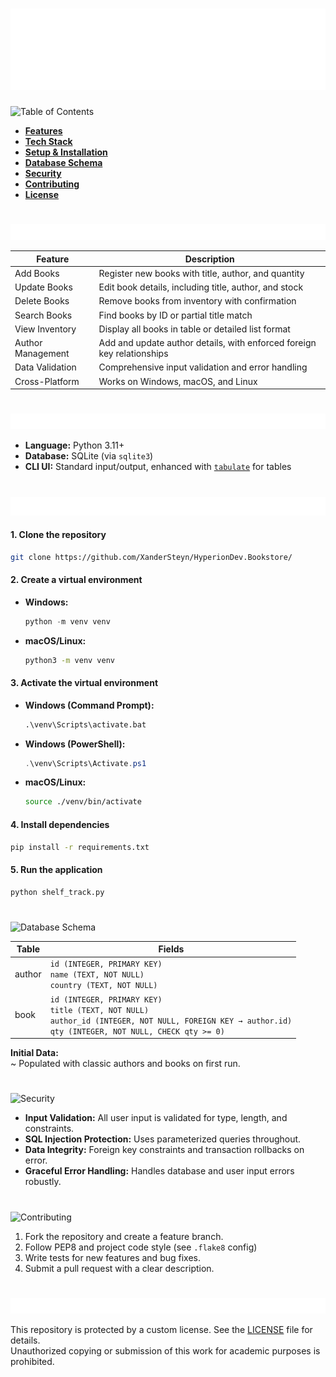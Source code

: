 
<h1 align="center">
  <img src="https://github.com/XanderSteyn/xandersteyn/blob/main/IGNORE/Headers/Tasks/Databases.svg" width="100%" height="130px" alt="Databases - CLI Bookstore Inventory Manager"/>
</h1>

<img src="https://github.com/XanderSteyn/xandersteyn/blob/main/IGNORE/Headers/Table%20of%20Contents.svg" alt="Table of Contents" height="25px"/>

- [**Features**](#features)
- [**Tech Stack**](#tech-stack)
- [**Setup & Installation**](#setup)
- [**Database Schema**](#database-schema)
- [**Security**](#security)
- [**Contributing**](#contributing)
- [**License**](#license)

<h1></h1>

<a name="features"></a>
<img src="https://github.com/XanderSteyn/xandersteyn/blob/main/IGNORE/Headers/Repos/Features.svg" alt="Features" height="25px"/>

| Feature                | Description                                                                  |
|------------------------|------------------------------------------------------------------------------|
| Add Books              | Register new books with title, author, and quantity                          |
| Update Books           | Edit book details, including title, author, and stock                        |
| Delete Books           | Remove books from inventory with confirmation                                |
| Search Books           | Find books by ID or partial title match                                      |
| View Inventory         | Display all books in table or detailed list format                           |
| Author Management      | Add and update author details, with enforced foreign key relationships       |
| Data Validation        | Comprehensive input validation and error handling                            |
| Cross-Platform         | Works on Windows, macOS, and Linux                                           |

<h1></h1>

<a name="tech-stack"></a>
<img src="https://github.com/XanderSteyn/xandersteyn/blob/main/IGNORE/Headers/Tech%20Stack.svg" alt="Tech Stack" height="25px"/>

- **Language:** Python 3.11+
- **Database:** SQLite (via `sqlite3`)
- **CLI UI:** Standard input/output, enhanced with [`tabulate`](https://pypi.org/project/tabulate/) for tables

<h1></h1>

<a name="setup"></a>
<img src="https://github.com/XanderSteyn/xandersteyn/blob/main/IGNORE/Headers/Repos/Setup%20Instructions.svg" alt="Setup & Installation" height="30px"/>

#### 1. Clone the repository
```bash
git clone https://github.com/XanderSteyn/HyperionDev.Bookstore/
```

#### 2. Create a virtual environment
- **Windows:**
  ```powershell
  python -m venv venv
  ```
- **macOS/Linux:**
  ```bash
  python3 -m venv venv
  ```

#### 3. Activate the virtual environment
- **Windows (Command Prompt):**
  ```cmd
  .\venv\Scripts\activate.bat
  ```
- **Windows (PowerShell):**
  ```powershell
  .\venv\Scripts\Activate.ps1
  ```
- **macOS/Linux:**
  ```bash
  source ./venv/bin/activate
  ```

#### 4. Install dependencies
```bash
pip install -r requirements.txt
```

#### 5. Run the application
```sh
python shelf_track.py
```

<h1></h1>

<a name="database-schema"></a>
<img src="https://github.com/XanderSteyn/xandersteyn/blob/main/IGNORE/Headers/Repos/DatabaseSchema.svg" alt="Database Schema" height="25px"/>

| Table   | Fields                                                                                                                                                         |
|---------|----------------------------------------------------------------------------------------------------------------------------------------------------------------|
| author  | `id (INTEGER, PRIMARY KEY)`<br> `name (TEXT, NOT NULL)`<br> `country (TEXT, NOT NULL)`                                                                               |
| book    | `id (INTEGER, PRIMARY KEY)`<br> `title (TEXT, NOT NULL)`<br> `author_id (INTEGER, NOT NULL, FOREIGN KEY → author.id)`<br> `qty (INTEGER, NOT NULL, CHECK qty >= 0)` |

**Initial Data:**  
~ Populated with classic authors and books on first run.

<h1></h1>

<a name="security"></a>
<img src="https://github.com/XanderSteyn/xandersteyn/blob/main/IGNORE/Headers/Repos/Security.svg" alt="Security" height="30px"/>

- **Input Validation:** All user input is validated for type, length, and constraints.
- **SQL Injection Protection:** Uses parameterized queries throughout.
- **Data Integrity:** Foreign key constraints and transaction rollbacks on error.
- **Graceful Error Handling:** Handles database and user input errors robustly.

<h1></h1>

<a name="contributing"></a>
<img src="https://github.com/XanderSteyn/xandersteyn/blob/main/IGNORE/Headers/Repos/Contributing.svg" alt="Contributing" height="30px"/>

1. Fork the repository and create a feature branch.
2. Follow PEP8 and project code style (see `.flake8` config)
3. Write tests for new features and bug fixes.
4. Submit a pull request with a clear description.

<h1></h1>

<a name="license"></a>
<img src="https://github.com/XanderSteyn/xandersteyn/blob/main/IGNORE/Headers/License.svg" alt="License" height="25px"/>

This repository is protected by a custom license. See the [LICENSE](LICENSE) file for details.  
Unauthorized copying or submission of this work for academic purposes is prohibited.
